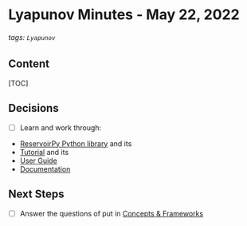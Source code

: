 # Lyapunov Minutes - May 22, 2022

###### tags: `Lyapunov`

## Content
[TOC]

## Decisions
- [ ] Learn and work through:
* [ReservoirPy Python library](https://github.com/reservoirpy/reservoirpy) and its 
* [Tutorial](https://github.com/reservoirpy/reservoirpy/tree/master/tutorials) and its
* [User Guide](https://reservoirpy.readthedocs.io/en/latest/user_guide/index.html#user-guide)
* [Documentation](https://reservoirpy.readthedocs.io/en/latest/api/generated/reservoirpy.nodes.Reservoir.html)

## Next Steps
- [ ] Answer the questions of put in [Concepts & Frameworks](https://github.com/Non-Linear-Dynamics-Research-Group/Research_Lyapunov-Times-and-Lorenz-Limit/blob/main/Deconstructions/Concepts-and-Frameworks.md)



